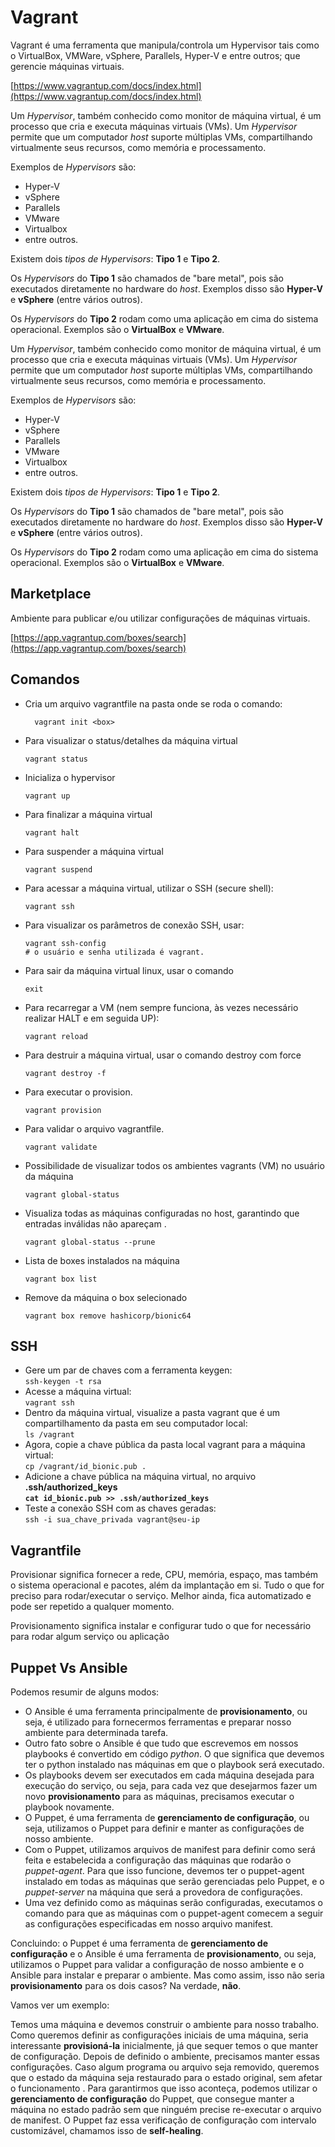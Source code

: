 

# Vagrant

Vagrant é uma ferramenta que manipula/controla um Hypervisor tais como o VirtualBox, VMWare, vSphere, Parallels, Hyper-V e entre outros; que gerencie máquinas virtuais.

[https://www.vagrantup.com/docs/index.html](https://www.vagrantup.com/docs/index.html)

Um _Hypervisor_, também conhecido como monitor de máquina virtual, é um processo que cria e executa máquinas virtuais (VMs). Um _Hypervisor_ permite que um computador _host_ suporte múltiplas VMs, compartilhando virtualmente seus recursos, como memória e processamento.

Exemplos de _Hypervisors_ são:



*   Hyper-V
*   vSphere
*   Parallels
*   VMware
*   Virtualbox
*   entre outros.

Existem dois _tipos de Hypervisors_: **Tipo 1** e **Tipo 2**.

Os _Hypervisors_ do **Tipo 1** são chamados de "bare metal", pois são executados diretamente no hardware do _host_. Exemplos disso são **Hyper-V** e **vSphere** (entre vários outros).

Os _Hypervisors_ do **Tipo 2** rodam como uma aplicação em cima do sistema operacional. Exemplos são o **VirtualBox** e **VMware**.

Um _Hypervisor_, também conhecido como monitor de máquina virtual, é um processo que cria e executa máquinas virtuais (VMs). Um _Hypervisor_ permite que um computador _host_ suporte múltiplas VMs, compartilhando virtualmente seus recursos, como memória e processamento.

Exemplos de _Hypervisors_ são:



*   Hyper-V
*   vSphere
*   Parallels
*   VMware
*   Virtualbox
*   entre outros.

Existem dois _tipos de Hypervisors_: **Tipo 1** e **Tipo 2**.

Os _Hypervisors_ do **Tipo 1** são chamados de "bare metal", pois são executados diretamente no hardware do _host_. Exemplos disso são **Hyper-V** e **vSphere** (entre vários outros).

Os _Hypervisors_ do **Tipo 2** rodam como uma aplicação em cima do sistema operacional. Exemplos são o **VirtualBox** e **VMware**.


## Marketplace

Ambiente para publicar e/ou utilizar configurações de máquinas virtuais.

[https://app.vagrantup.com/boxes/search](https://app.vagrantup.com/boxes/search)


## Comandos



* Cria um arquivo vagrantfile na pasta onde se roda o comando:

		vagrant init <box>

*   Para visualizar o status/detalhes da máquina virtual

		vagrant status

*   Inicializa o hypervisor

		vagrant up

*   Para finalizar a máquina virtual

		vagrant halt

*   Para suspender a máquina virtual

		vagrant suspend

*   Para acessar a máquina virtual, utilizar o SSH (secure shell):

		vagrant ssh 

*   Para visualizar os parâmetros de conexão SSH, usar:

		vagrant ssh-config
		# o usuário e senha utilizada é vagrant.

*   Para sair da máquina virtual linux, usar o comando

		exit

*   Para recarregar a VM (nem sempre funciona, às vezes necessário realizar HALT e em seguida UP):

		vagrant reload 

*   Para destruir a máquina virtual, usar o comando destroy com force

		vagrant destroy -f

*   Para executar o provision. 

		vagrant provision

*   Para validar o arquivo vagrantfile. 

		vagrant validate

*   Possibilidade de visualizar todos os ambientes vagrants (VM) no usuário da máquina

		vagrant global-status

*   Visualiza todas as máquinas configuradas no host, garantindo que entradas inválidas não apareçam .

		vagrant global-status --prune

*   Lista de boxes instalados na máquina

		vagrant box list

*   Remove da máquina o box selecionado

		vagrant box remove hashicorp/bionic64 

 


## SSH



*   Gere um par de chaves com a ferramenta keygen: \
`ssh-keygen -t rsa`
*   Acesse a máquina virtual: \
`vagrant ssh`
*   Dentro da máquina virtual, visualize a pasta vagrant que é um compartilhamento da pasta em seu computador local: \
`ls /vagrant`
*   Agora, copie a chave pública da pasta local vagrant para a máquina virtual: \
`cp /vagrant/id_bionic.pub .`
*   Adicione a chave pública na máquina virtual, no arquivo **.ssh/authorized_keys \
`cat id_bionic.pub >> .ssh/authorized_keys`**
*   Teste a conexão SSH com as chaves geradas: \
`ssh -i sua_chave_privada vagrant@seu-ip`


## Vagrantfile

Provisionar significa fornecer a rede, CPU, memória, espaço, mas também o sistema operacional e pacotes, além da implantação em si. Tudo o que for preciso para rodar/executar o serviço. Melhor ainda, fica automatizado e pode ser repetido a qualquer momento.

Provisionamento significa instalar e configurar tudo o que for necessário para rodar algum serviço ou aplicação


## Puppet Vs Ansible

Podemos resumir de alguns modos:



*   O Ansible é uma ferramenta principalmente de **provisionamento**, ou seja, é utilizado para fornecermos ferramentas e preparar nosso ambiente para determinada tarefa.
*   Outro fato sobre o Ansible é que tudo que escrevemos em nossos playbooks é convertido em código _python_. O que significa que devemos ter o python instalado nas máquinas em que o playbook será executado.
*   Os playbooks devem ser executados em cada máquina desejada para execução do serviço, ou seja, para cada vez que desejarmos fazer um novo **provisionamento** para as máquinas, precisamos executar o playbook novamente.
*   O Puppet, é uma ferramenta de **gerenciamento de configuração**, ou seja, utilizamos o Puppet para definir e manter as configurações de nosso ambiente.
*   Com o Puppet, utilizamos arquivos de manifest para definir como será feita e estabelecida a configuração das máquinas que rodarão o _puppet-agent_. Para que isso funcione, devemos ter o puppet-agent instalado em todas as máquinas que serão gerenciadas pelo Puppet, e o _puppet-server_ na máquina que será a provedora de configurações.
*   Uma vez definido como as máquinas serão configuradas, executamos o comando para que as máquinas com o puppet-agent comecem a seguir as configurações especificadas em nosso arquivo manifest.

Concluindo: o Puppet é uma ferramenta de **gerenciamento de configuração** e o Ansible é uma ferramenta de **provisionamento**, ou seja, utilizamos o Puppet para validar a configuração de nosso ambiente e o Ansible para instalar e preparar o ambiente. Mas como assim, isso não seria **provisionamento** para os dois casos? Na verdade, **não**.

Vamos ver um exemplo:

Temos uma máquina e devemos construir o ambiente para nosso trabalho. Como queremos definir as configurações iniciais de uma máquina, seria interessante **provisioná-la** inicialmente, já que sequer temos o que manter de configuração. Depois de definido o ambiente, precisamos manter essas configurações. Caso algum programa ou arquivo seja removido, queremos que o estado da máquina seja restaurado para o estado original, sem afetar o funcionamento . Para garantirmos que isso aconteça, podemos utilizar o **gerenciamento de configuração** do Puppet, que consegue manter a máquina no estado padrão sem que ninguém precise re-executar o arquivo de manifest. O Puppet faz essa verificação de configuração com intervalo customizável, chamamos isso de **self-healing**.
